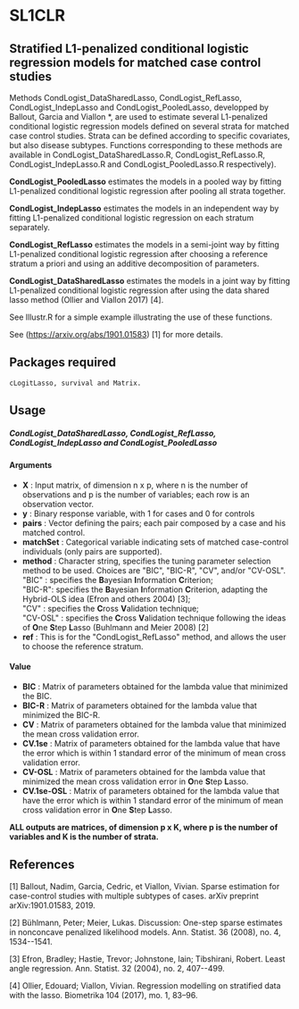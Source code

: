 # SL1CLR
## Stratified L1-penalized conditional logistic regression models for matched case control studies

Methods CondLogist_DataSharedLasso, CondLogist_RefLasso, CondLogist_IndepLasso and CondLogist_PooledLasso, developped by Ballout, Garcia and Viallon *, are used to estimate several L1-penalized conditional logistic regression models defined on several strata for matched case control studies. Strata can be defined according to specific covariates, but also disease subtypes. Functions corresponding to these methods are available in CondLogist_DataSharedLasso.R, CondLogist_RefLasso.R, CondLogist_IndepLasso.R and CondLogist_PooledLasso.R respectively).

**CondLogist_PooledLasso** estimates the models in a pooled way by fitting L1-penalized conditional logistic regression after pooling all strata together.

**CondLogist_IndepLasso** estimates the models in an independent way by fitting L1-penalized conditional logistic regression on each stratum separately.

**CondLogist_RefLasso** estimates the models in a semi-joint way by fitting L1-penalized conditional logistic regression after choosing a reference stratum a priori and using an additive decomposition of parameters.

**CondLogist_DataSharedLasso** estimates the models in a joint way by fitting L1-penalized conditional logistic regression after using the data shared lasso method (Ollier and Viallon 2017) [4].

See Illustr.R for a simple example illustrating the use of these functions.

See (https://arxiv.org/abs/1901.01583) [1] for more details.
## Packages required 


```
cLogitLasso, survival and Matrix.
```



## Usage
##### CondLogist_DataSharedLasso, CondLogist_RefLasso, CondLogist_IndepLasso and CondLogist_PooledLasso
#### Arguments
* **X**        : Input matrix, of dimension n x p, where n is the number of observations and p is the number of variables; each row is an observation vector.  
* **y**        : Binary response variable, with 1 for cases and 0 for controls
* **pairs**    : Vector defining the pairs; each pair composed by a case and his matched control.  
* **matchSet**   : Categorical variable indicating sets of matched case-control individuals (only pairs are supported).
* **method**        : Character string, specifies the tuning parameter selection method to be used. Choices are "BIC", "BIC-R", "CV", and/or "CV-OSL".  
"BIC" :  specifies the **B**ayesian **I**nformation **C**riterion;  
"BIC-R":  specifies the **B**ayesian **I**nformation **C**riterion, adapting the Hybrid-OLS idea (Efron and others 2004) [3];  
"CV"  :  specifies the **C**ross **V**alidation technique;  
"CV-OSL"  :  specifies the **C**ross **V**alidation technique following the ideas of    **O**ne **S**tep **L**asso (Buhlmann and Meier 2008) [2]
* **ref**      : This is for the "CondLogist_RefLasso" method, and allows the user to choose the reference stratum.

#### Value
* **BIC**         : Matrix of parameters obtained for the lambda value that minimized the BIC.    
* **BIC-R**       : Matrix of parameters obtained for the lambda value that minimized the BIC-R.   
* **CV**       : Matrix of parameters obtained for the lambda value that minimized the mean cross validation error.   
* **CV.1se**       : Matrix of parameters obtained for the lambda value that have the error which is within 1 standard error of the minimum of mean cross validation error.  
* **CV-OSL**       : Matrix of parameters obtained for the lambda value that minimized the mean cross validation error in **O**ne **S**tep **L**asso.   
* **CV.1se-OSL**       : Matrix of parameters obtained for the lambda value that have the error which is within 1 standard error of the minimum of mean cross validation error in **O**ne **S**tep **L**asso.

**ALL outputs are matrices, of dimension p x K, where p is the number of variables and K is the number of strata.**  



## References

[1] Ballout, Nadim, Garcia, Cedric, et Viallon, Vivian. Sparse estimation for case-control studies with multiple subtypes of cases. arXiv preprint arXiv:1901.01583, 2019.

[2] Bühlmann, Peter; Meier, Lukas. Discussion: One-step sparse estimates in nonconcave penalized likelihood models. Ann. Statist. 36 (2008), no. 4, 1534--1541.

[3] Efron, Bradley; Hastie, Trevor; Johnstone, Iain; Tibshirani, Robert. Least angle regression. Ann. Statist. 32 (2004), no. 2, 407--499.

[4] Ollier, Edouard; Viallon, Vivian. Regression modelling on stratified data with the lasso. Biometrika 104 (2017), mo. 1, 83–96.
